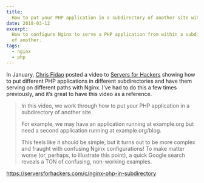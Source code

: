 ```yaml
---
title:
  How to put your PHP application in a subdirectory of another site with Nginx
date: 2018-03-12
excerpt:
  How to configure Nginx to serve a PHP application from within a subdirectory
  of another.
tags:
  - nginx
  - php
---
```


In January, [Chris Fidao][0] posted a video to [Servers for Hackers][1] showing
how to put different PHP applications in different subdirectories and have them
serving on different paths with Nginx. I’ve had to do this a few times
previously, and it’s great to have this video as a reference.

> In this video, we work through how to put your PHP application in a
> subdirectory of another site.
>
> For example, we may have an application running at example.org but need a
> second application running at example.org/blog.
>
> This feels like it should be simple, but it turns out to be more complex and
> fraught with confusing Nginx configurations! To make matter worse (or,
> perhaps, to illustrate this point), a quick Google search reveals a TON of
> confusing, non-working examples.

<https://serversforhackers.com/c/nginx-php-in-subdirectory>

[0]: https://twitter.com/fideloper
[1]: https://serversforhackers.com
